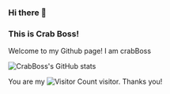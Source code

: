 ### Hi there 👋 
### This is Crab Boss!


Welcome to my Github page! I am crabBoss



![CrabBoss's GitHub stats](https://github-readme-stats.vercel.app/api?username=CrabBoss-lab&show_icons=true&theme=tokyonight)


You are my ![Visitor Count](https://profile-counter.glitch.me/CrabBoss-lab/count.svg) visitor. Thanks you!
